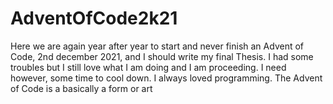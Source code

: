 # AdventOfCode2k21
Here we are again year after year to start and never finish an Advent of Code, 2nd december 2021, and I should write my final Thesis.
I had some troubles but I still love what I am doing and I am proceeding. I need however, some time to cool down. I always loved programming.
The Advent of Code is a basically a form or art